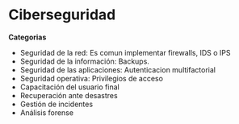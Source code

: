 # Ciberseguridad

********************Categorias********************

- Seguridad de la red: Es comun implementar firewalls, IDS o IPS
- Seguridad de la información: Backups.
- Seguridad de las aplicaciones: Autenticacion multifactorial
- Seguridad operativa: Privilegios de acceso
- Capacitación del usuario final
- Recuperación ante desastres
- Gestión de incidentes
- Análisis forense